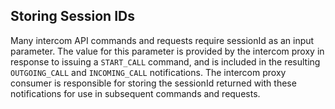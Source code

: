 ## Storing Session IDs


Many intercom API commands and requests require sessionId as an input parameter. The value for this parameter is provided by the intercom proxy in response to issuing a `START_CALL` command, and is included in the resulting `OUTGOING_CALL` and `INCOMING_CALL` notifications. The intercom proxy consumer is responsible for storing the sessionId returned with these notifications for use in subsequent commands and requests.